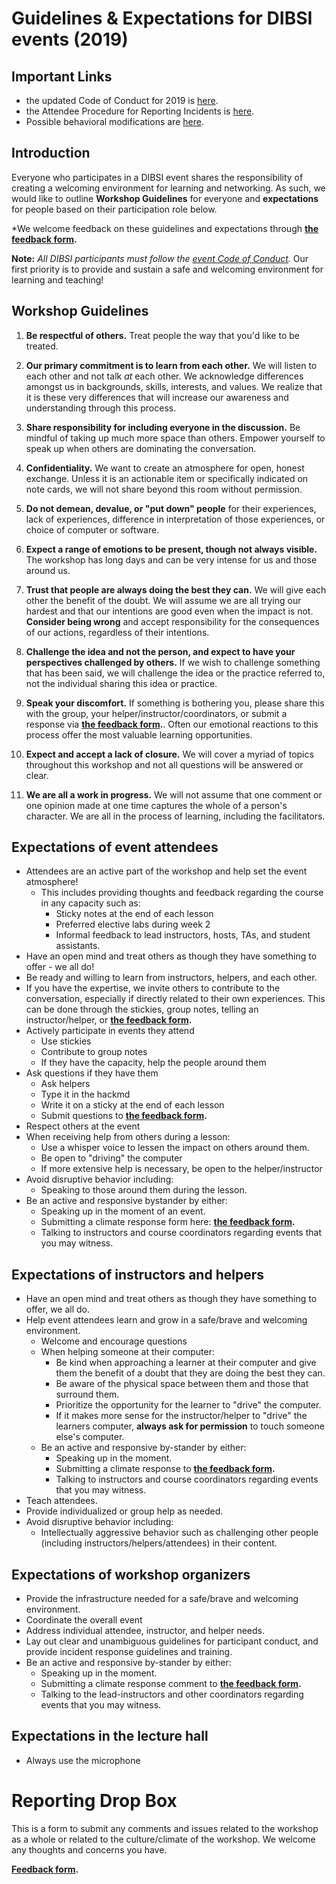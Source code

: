# Guidelines & Expectations for DIBSI events (2019)


## Important Links
* the updated Code of Conduct for 2019 is [here](coc.html).
* the Attendee Procedure for Reporting Incidents is [here](incident-reporting-procedure.html).
* Possible behavioral modifications are [here](behavioral-modifications.html).


## Introduction
Everyone who participates in a DIBSI event shares the responsibility of creating a welcoming environment for learning and networking. As such, we would like to outline **Workshop Guidelines** for everyone and **expectations** for people based on their participation role below. 

*We welcome feedback on these guidelines and expectations through **[the feedback form](https://docs.google.com/forms/d/e/1FAIpQLSdAn2tfzZwtv_yF-LGYyzKvysqjEDA6HklYKJUwwjGC62Tj6A/viewform).**

**Note:** *All DIBSI participants must follow the [event Code of Conduct](coc.html).* Our first priority is to provide and sustain a safe and welcoming environment for learning and teaching!  

## Workshop Guidelines 

1. **Be respectful of others.** Treat people the way that you'd like to be treated.

2. **Our primary commitment is to learn from each other.** We will listen to each other and not talk *at* each other. We acknowledge differences amongst us in backgrounds, skills, interests, and values. We realize that it is these very differences that will increase our awareness and understanding through this process.

3. **Share responsibility for including everyone in the discussion.** Be mindful of taking up much more space than others. Empower yourself to speak up when others are dominating the conversation.

4. **Confidentiality.** We want to create an atmosphere for open, honest exchange. Unless it is an actionable item or specifically indicated on note cards, we will not share beyond this room without permission.
 		
5. **Do not demean, devalue, or "put down" people** for their experiences, lack of experiences, difference in interpretation of those experiences, or choice of computer or software.

6. **Expect a range of emotions to be present, though not always visible.** The workshop has long days and can be very intense for us and those around us.
	
7. **Trust that people are always doing the best they can.** We will give each other the benefit of the doubt. We will assume we are all trying our hardest and that our intentions are good even when the impact is not. **Consider being wrong** and accept responsibility for the consequences of our actions, regardless of their intentions. 
				 							
8. **Challenge the idea and not the person, and expect to have your perspectives challenged by others.** If we wish to challenge something that has been said, we will challenge the idea or the practice referred to, not the individual sharing this idea or practice. 
	
9. **Speak your discomfort.** If something is bothering you, please share this with the group, your helper/instructor/coordinators, or submit a response via **[the feedback form](https://docs.google.com/forms/d/e/1FAIpQLSdAn2tfzZwtv_yF-LGYyzKvysqjEDA6HklYKJUwwjGC62Tj6A/viewform).**. Often our emotional reactions to this process offer the most valuable learning opportunities.

10. **Expect and accept a lack of closure.** We will cover a myriad of topics throughout this workshop and not all questions will be answered or clear. 

11. **We are all a work in progress.** We will not assume that one comment or one opinion made at one time captures the whole of a person's character. We are all in the process of learning, including the facilitators.


## Expectations of event attendees  
* Attendees are an active part of the workshop and help set the event atmosphere!
    * This includes providing thoughts and feedback regarding the course in any capacity such as:
        * Sticky notes at the end of each lesson
        * Preferred elective labs during week 2
        * Informal feedback to lead instructors, hosts, TAs, and student assistants.
* Have an open mind and treat others as though they have something to offer - we all do!
* Be ready and willing to learn from instructors, helpers, and each other.
* If you have the expertise, we invite others to contribute to the conversation, especially if directly related to their own experiences. This can be done through the stickies, group notes, telling an instructor/helper, or **[the feedback form](https://docs.google.com/forms/d/e/1FAIpQLSdAn2tfzZwtv_yF-LGYyzKvysqjEDA6HklYKJUwwjGC62Tj6A/viewform).**
* Actively participate in events they attend  
    * Use stickies
    * Contribute to group notes
    * If they have the capacity, help the people around them  
* Ask questions if they have them  
    * Ask helpers
    * Type it in the hackmd
    * Write it on a sticky at the end of each lesson
    * Submit questions to **[the feedback form](https://docs.google.com/forms/d/e/1FAIpQLSdAn2tfzZwtv_yF-LGYyzKvysqjEDA6HklYKJUwwjGC62Tj6A/viewform).**
* Respect others at the event
* When receiving help from others during a lesson:  
    * Use a whisper voice to lessen the impact on others around them. 
    * Be open to "driving" the computer 
    * If more extensive help is necessary, be open to the helper/instructor  
* Avoid disruptive behavior including:
    * Speaking to those around them during the lesson.
* Be an active and responsive bystander by either:  
   * Speaking up in the moment of an event.
   * Submitting a climate response form here: **[the feedback form](https://docs.google.com/forms/d/e/1FAIpQLSdAn2tfzZwtv_yF-LGYyzKvysqjEDA6HklYKJUwwjGC62Tj6A/viewform).**
   * Talking to instructors and course coordinators regarding events that you may witness.
  
  
## Expectations of instructors and helpers    
* Have an open mind and treat others as though they have something to offer, we all do.
* Help event attendees learn and grow in a safe/brave and welcoming environment.   
    * Welcome and encourage questions   
    * When helping someone at their computer:  
        * Be kind when approaching a learner at their computer and give them the benefit of a doubt that they are doing the best they can. 
        * Be aware of the physical space between them and those that surround them.
        * Prioritize the opportunity for the learner to "drive" the computer. 
        * If it makes more sense for the instructor/helper to "drive" the learners computer, **always ask for permission** to touch someone else's computer.   
    * Be an active and responsive by-stander by either:  
        * Speaking up in the moment.
        * Submitting a climate response to **[the feedback form](https://docs.google.com/forms/d/e/1FAIpQLSdAn2tfzZwtv_yF-LGYyzKvysqjEDA6HklYKJUwwjGC62Tj6A/viewform).**
        * Talking to instructors and course coordinators regarding events that you may witness.
* Teach attendees.
* Provide individualized or group help as needed.
* Avoid disruptive behavior including:
    * Intellectually aggressive behavior such as challenging other people (including instructors/helpers/attendees) in their content.


## Expectations of workshop organizers  
* Provide the infrastructure needed for a safe/brave and welcoming environment.  
* Coordinate the overall event  
* Address individual attendee, instructor, and helper needs.  
* Lay out clear and unambiguous guidelines for participant conduct, and provide incident response guidelines and training.
* Be an active and responsive by-stander by either:  
    * Speaking up in the moment.
    * Submitting a climate response comment to **[the feedback form](https://docs.google.com/forms/d/e/1FAIpQLSdAn2tfzZwtv_yF-LGYyzKvysqjEDA6HklYKJUwwjGC62Tj6A/viewform).**
    * Talking to the lead-instructors and other coordinators regarding events that you may witness.


## Expectations in the lecture hall
- Always use the microphone 


# Reporting Drop Box
This is a form to submit any comments and issues related to the workshop as a whole or related to the culture/climate of the workshop. We welcome any thoughts and concerns you have. 

**[Feedback form](https://docs.google.com/forms/d/e/1FAIpQLSdAn2tfzZwtv_yF-LGYyzKvysqjEDA6HklYKJUwwjGC62Tj6A/viewform).**
